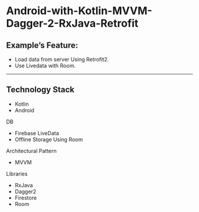 # Android-with-Kotlin-MVVM-Dagger-2-RxJava-Retrofit


## Example’s Feature:
* Load data from server Using Retrofit2. 
* Use Livedata with Room. 




***
## Technology Stack
* Kotlin
* Android

DB
* Firebase LiveData
* Offline Storage Using Room


Architectural Pattern
* MVVM

Libraries
* RxJava
* Dagger2
* Firestore
* Room 


